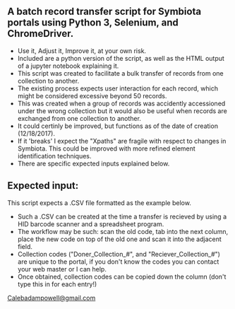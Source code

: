 ## A batch record transfer script for Symbiota portals using Python 3, Selenium, and ChromeDriver.
- Use it, Adjust it, Improve it, at your own risk.
- Included are a python version of the script, as well as the HTML output of a jupyter notebook explaining it.
- This script was created to facilitate a bulk transfer of records from one collection to another. 
- The existing process expects user interaction for each record, which might be considered excessive beyond 50 records. 
- This was created when a group of records was accidently accessioned under the wrong collection but it would also be useful when records are exchanged from one collection to another.
- It could certinly be improved, but functions as of the date of creation (12/18/2017).
- If it 'breaks' I expect the "Xpaths" are fragile with respect to changes in Symbiota. This could be improved with more refined element identification techniques. 
- There are specific expected inputs explained below.

## Expected input:

This script expects a .CSV file formatted as the example below.

- Such a .CSV can be created at the time a transfer is recieved by using a HID barcode scanner and a spreadsheet program. 
- The workflow may be such: scan the old code, tab into the next column, place the new code on top of the old one and scan it into the adjacent field.
- Collection codes ("Doner\_Collection\_#", and "Reciever\_Collection\_#") are unique to the portal, if you don't know the codes you can contact your web master or I can help.
- Once obtained, collection codes can be copied down the column (don't type this in for each entry!)

Calebadampowell@gmail.com
